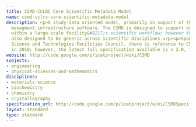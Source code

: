 ```yaml
---
title: CSMD-CCLRC Core Scientific Metadata Model
name: csmd-cclrc-core-scientific-metadata-model
description: <p>A study-data oriented model, primarily in support of the ICAT data
  managment infrastructure software. The CSMD is designed to support data collected
  within a large-scale facility&#8217;s scientific workflow; however the model is
  also designed to be generic across scientific disciplines.</p><p>Sponsored by the
  Science and Technologies Facilities Council, there is reference to CSMD 3.0 development
  in 2010; however, the latest full specification available is v 2.0, from 2004.</p>
website: http://code.google.com/p/icatproject/wiki/CSMD
subjects:
- engineering
- physical-sciences-and-mathematics
disciplines:
- materials-science
- biochemistry
- chemistry
- crystallography
specification_url: http://code.google.com/p/icatproject/wiki/CSMDSpecification
layout: standard
type: standard
---
```


